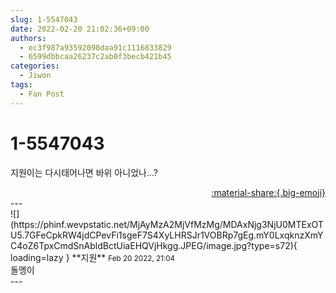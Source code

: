 ```yaml
---
slug: 1-5547043
date: 2022-02-20 21:02:36+09:00
authors:
  - ec3f987a93592098daa91c1116833829
  - 6599dbbcaa26237c2ab0f3becb421b45
categories:
  - Jiwon
tags:
  - Fan Post
---
```


# 1-5547043

<div class="post-container" markdown="1">
<div class="content-container md-sidebar__scrollwrap" markdown="1">

지원이는 다시태어나면 바위 아니었나...?

</div>
</div>

<div style="text-align: right;" markdown="1">
<a href="https://weverse.io/fromis9/fanpost/1-5547043" style="text-align: right;">:material-share:{.big-emoji}</a>
</div>
---

<div class="comments-container md-sidebar__scrollwrap" markdown="1">
<div class="comment" markdown="1">
<div class='id-container' markdown="1">
![](https://phinf.wevpstatic.net/MjAyMzA2MjVfMzMg/MDAxNjg3NjU0MTExOTU5.7GFeCpkRW4jdCPevFi1sgeF7S4XyLHRSJr1VOBRp7gEg.mY0LxqknzXmYC4oZ6TpxCmdSnAbldBctUiaEHQVjHkgg.JPEG/image.jpg?type=s72){ loading=lazy }
**<span class="artist">지원</span>** <small>Feb 20 2022, 21:04</small><br>
</div>
<div class='comment-body' markdown="1">
돌멩이
</div>
</div>
</div>
---
